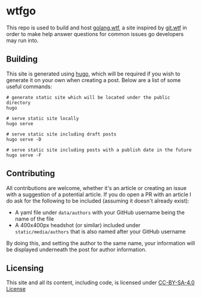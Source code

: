 # wtfgo

This repo is used to build and host [golang.wtf](https://golang.wtf), a site inspired by [git.wtf](https://git.wtf) in order to make help answer questions for common issues go developers may run into.

## Building

This site is generated using [hugo](https://gohugo.io), which will be required if you wish to generate it on your own when creating a post.  Below are a list of some useful commands:
```shell
# generate static site which will be located under the public directory
hugo

# serve static site locally
hugo serve

# serve static site including draft posts
hugo serve -D

# serve static site including posts with a publish date in the future
hugo serve -F
```

## Contributing

All contributions are welcome, whether it's an article or creating an issue with a suggestion of a potential article.  If you do open a PR with an article I do ask for the following to be included (assuming it doesn't already exist):
* A yaml file under `data/authors` with your GitHub username being the name of the file
* A 400x400px headshot (or similar) included under `static/media/authors` that is also named after your GitHub username

By doing this, and setting the author to the same name, your information will be displayed underneath the post for author information.

## Licensing
This site and all its content, including code, is licensed under [CC-BY-SA-4.0 License](LICENSE)